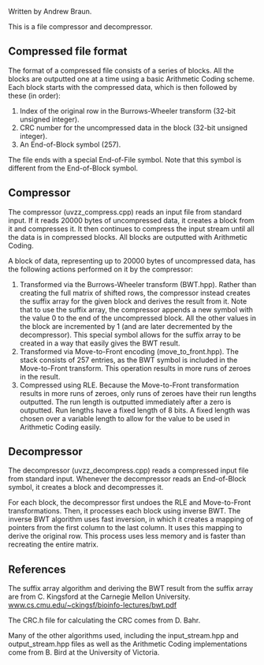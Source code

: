 Written by Andrew Braun.

This is a file compressor and decompressor.

## Compressed file format

The format of a compressed file consists of a series of blocks. All the blocks are
outputted one at a time using a basic Arithmetic Coding scheme. Each block starts with the
compressed data, which is then followed by these (in order):
1. Index of the original row in the Burrows-Wheeler transform (32-bit unsigned integer).
2. CRC number for the uncompressed data in the block (32-bit unsigned integer).
3. An End-of-Block symbol (257).

The file ends with a special End-of-File symbol. Note that this symbol is different from
the End-of-Block symbol.

## Compressor

The compressor (uvzz_compress.cpp) reads an input file from standard input. If it reads
20000 bytes of uncompressed data, it creates a block from it and compresses it. It then
continues to compress the input stream until all the data is in compressed blocks. All
blocks are outputted with Arithmetic Coding.

A block of data, representing up to 20000 bytes of uncompressed data, has the following
actions performed on it by the compressor:
1. Transformed via the Burrows-Wheeler transform (BWT.hpp). Rather than creating the
full matrix of shifted rows, the compressor instead creates the suffix array for the
given block and derives the result from it. Note that to use the suffix array, the
compressor appends a new symbol with the value 0 to the end of the uncompressed block.
All the other values in the block are incremented by 1 (and are later decremented by the
decompressor). This special symbol allows for the suffix array to be created in a way
that easily gives the BWT result.
2. Transformed via Move-to-Front encoding (move_to_front.hpp). The stack consists of 257
entries, as the BWT symbol is included in the Move-to-Front transform. This operation
results in more runs of zeroes in the result.
3. Compressed using RLE. Because the Move-to-Front transformation results in more runs
of zeroes, only runs of zeroes have their run lengths outputted. The run length is
outputted immediately after a zero is outputted. Run lengths have a fixed
length of 8 bits. A fixed length was chosen over a variable length to allow for the
value to be used in Arithmetic Coding easily.

## Decompressor

The decompressor (uvzz_decompress.cpp) reads a compressed input file from standard
input. Whenever the decompressor reads an End-of-Block symbol, it creates a block and
decompresses it.

For each block, the decompressor first undoes the RLE and Move-to-Front transformations.
Then, it processes each block using inverse BWT. The inverse BWT algorithm uses fast
inversion, in which it creates a mapping of pointers from the first column to the last
column. It uses this mapping to derive the original row. This process uses less memory
and is faster than recreating the entire matrix.

## References

The suffix array algorithm and deriving the BWT result from the suffix array are from
C. Kingsford at the Carnegie Mellon University.
www.cs.cmu.edu/~ckingsf/bioinfo-lectures/bwt.pdf

The CRC.h file for calculating the CRC comes from D. Bahr.

Many of the other algorithms used, including the input_stream.hpp and output_stream.hpp
files as well as the Arithmetic Coding implementations come from B. Bird at the
University of Victoria.
